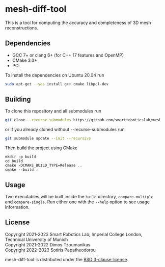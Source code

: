 # mesh-diff-tool

This is a tool for computing the accuracy and completeness of 3D mesh
reconstructions.


## Dependencies

* GCC 7+ or clang 6+ (for C++ 17 features and OpenMP)
* CMake 3.0+
* PCL

To install the dependencies on Ubuntu 20.04 run

``` sh
sudo apt-get --yes install g++ cmake libpcl-dev
```


## Building

To clone this repository and all submodules run

``` sh
git clone --recurse-submodules https://github.com/smartroboticslab/mesh-diff-tool.git
```

or if you already cloned without --recurse-submodules run

``` sh
git submodule update --init --recursive
```

Then build the project using CMake

```
mkdir -p build
cd build
cmake -DCMAKE_BUILD_TYPE=Release ..
cmake --build .
```


## Usage

Two executables will be built inside the `build` directory, `compare-multiple`
and `compare-single`. Run either one with the `--help` option to see usage
information.


## License

Copyright 2021-2023 Smart Robotics Lab, Imperial College London, Technical University of Munich</br>
Copyright 2021-2022 Dimos Tzoumanikas</br>
Copyright 2022-2023 Sotiris Papatheodorou</br>

mesh-diff-tool is distributed under the
[BSD 3-clause license](LICENSES/BSD-3-Clause.txt).
